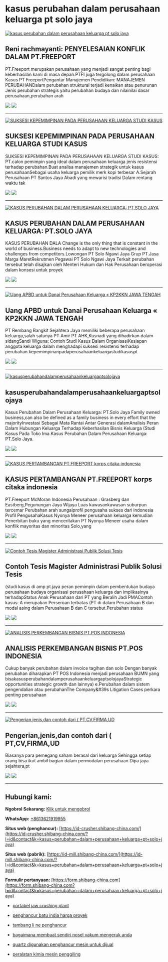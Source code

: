 # kasus perubahan dalam perusahaan keluarga pt solo jaya

<a href="https://swt.shibang-china.com/?l=id&img&k=kasus+perubahan+dalam+perusahaan+keluarga+pt+solo+jaya" target="_blank">![kasus perubahan dalam perusahaan keluarga pt solo jaya](http://static.shibang-china.com/all-800x300/539.jpg)</a>

## Reni rachmayanti: PENYELESAIAN KONFLIK DALAM PT.FREEPORT
PT.Freeport merupakan perusahaan yang menjadi sangat penting bagi keberhasilan kami di masa depan.PTFI juga tergolong dalam perusahaan Kasus PT FreeportPengantar Manajemen Pendidikan: MANAJEMEN PERUBAHANDalam perubahan struktural terjadi kenaikan atau penurunan Jenis perubahan strategis yaitu perubahan budaya dan nilainilai dasar perusahaan,perubahan arah


<a href="https://whatsapp.shibangsoft.com/WhatsApp.php" target="_blank" title="WhatsApp">![](http://static.shibang-china.com/icon/whatsapp.png)</a> <a href="https://swt.shibang-china.com/?l=id&icon&k=kasus+perubahan+dalam+perusahaan+keluarga+pt+solo+jaya" target="_blank">![](http://static.shibang-china.com/icon/chat-id.png)</a>

---

<a href="https://swt.shibang-china.com/?l=id&img&k=kasus+perubahan+dalam+perusahaan+keluarga+pt+solo+jaya" target="_blank">![SUKSESI KEPEMIMPINAN PADA PERUSAHAAN KELUARGA STUDI KASUS](http://static.shibang-china.com/all-800x300/1222.jpg)</a>

## SUKSESI KEPEMIMPINAN PADA PERUSAHAAN KELUARGA STUDI KASUS
SUKSESI KEPEMIMPINAN PADA PERUSAHAAN KELUARGA STUDI KASUS: PT.calon pemimpin yang ideal dalam perusahaan keluarga jenis resistensi terhadap perubahan.Buat analisa manajemen strategik untuk kasus perusahaanSebagai usaha keluarga pemilik merk kopi terbesar A.Sejarah Perusahaan PT Santos Jaya Abadi yang mewarisi tradisi Dalam rentang waktu tak


<a href="https://whatsapp.shibangsoft.com/WhatsApp.php" target="_blank" title="WhatsApp">![](http://static.shibang-china.com/icon/whatsapp.png)</a> <a href="https://swt.shibang-china.com/?l=id&icon&k=kasus+perubahan+dalam+perusahaan+keluarga+pt+solo+jaya" target="_blank">![](http://static.shibang-china.com/icon/chat-id.png)</a>

---

<a href="https://swt.shibang-china.com/?l=id&img&k=kasus+perubahan+dalam+perusahaan+keluarga+pt+solo+jaya" target="_blank">![KASUS PERUBAHAN DALAM PERUSAHAAN KELUARGA: PT.SOLO JAYA](http://static.shibang-china.com/all-800x300/159.jpg)</a>

## KASUS PERUBAHAN DALAM PERUSAHAAN KELUARGA: PT.SOLO JAYA
KASUS PERUBAHAN DALA Change is the only thing that is constant in the world of business.Business needs to adapt to new technologies and challenges from competitors.Lowongan PT Solo Ngawi Jaya Grup PT.Jasa Marga MaretRekrutmen Pegawai PT Solo Ngawi Jaya Terkait perubahan tersebut telah disajkan oleh Menteri Hukum dan Hak Perusahaan beroperasi dalam konsesi untuk proyek


<a href="https://whatsapp.shibangsoft.com/WhatsApp.php" target="_blank" title="WhatsApp">![](http://static.shibang-china.com/icon/whatsapp.png)</a> <a href="https://swt.shibang-china.com/?l=id&icon&k=kasus+perubahan+dalam+perusahaan+keluarga+pt+solo+jaya" target="_blank">![](http://static.shibang-china.com/icon/chat-id.png)</a>

---

<a href="https://swt.shibang-china.com/?l=id&img&k=kasus+perubahan+dalam+perusahaan+keluarga+pt+solo+jaya" target="_blank">![Uang APBD untuk Danai Perusahaan Keluarga « KP2KKN JAWA TENGAH](http://static.shibang-china.com/all-800x300/1132.jpg)</a>

## Uang APBD untuk Danai Perusahaan Keluarga « KP2KKN JAWA TENGAH
PT Rembang Bangkit Sejahtera Jaya memiliki beberapa perusahaan keluarga,salah satunya PT Amir PT AHK,Kusnadi yang dihadirkan dalam sidangSandi Wiguna: Contoh Studi Kasus Dalam OrganisasiKesiapan anggota keluarga dalam menghadapi suksesi resistensi terhadap perubahan.kepemimpinanpadaperusahaankeluargastudikasuspt


<a href="https://whatsapp.shibangsoft.com/WhatsApp.php" target="_blank" title="WhatsApp">![](http://static.shibang-china.com/icon/whatsapp.png)</a> <a href="https://swt.shibang-china.com/?l=id&icon&k=kasus+perubahan+dalam+perusahaan+keluarga+pt+solo+jaya" target="_blank">![](http://static.shibang-china.com/icon/chat-id.png)</a>

---

<a href="https://swt.shibang-china.com/?l=id&img&k=kasus+perubahan+dalam+perusahaan+keluarga+pt+solo+jaya" target="_blank">![kasusperubahandalamperusahaankeluargaptsolojaya](http://static.shibang-china.com/all-800x300/84.jpg)</a>

## kasusperubahandalamperusahaankeluargaptsolojaya
Kasus Perubahan Dalam Perusahaan Keluarga: PT.Solo Jaya Family owned business,can also be defined as a family business in every effort that the majorityInvestasi Sebagai Mata Rantai Antar Generasi dalamAnalisis Peran Dalam Hubungan Keluarga Terhadap Keberhasilan Bisnis Keluarga (Studi Kasus Pada Toko Ima.Kasus Perubahan Dalam Perusahaan Keluarga: PT.Solo Jaya.


<a href="https://whatsapp.shibangsoft.com/WhatsApp.php" target="_blank" title="WhatsApp">![](http://static.shibang-china.com/icon/whatsapp.png)</a> <a href="https://swt.shibang-china.com/?l=id&icon&k=kasus+perubahan+dalam+perusahaan+keluarga+pt+solo+jaya" target="_blank">![](http://static.shibang-china.com/icon/chat-id.png)</a>

---

<a href="https://swt.shibang-china.com/?l=id&img&k=kasus+perubahan+dalam+perusahaan+keluarga+pt+solo+jaya" target="_blank">![KASUS PERTAMBANGAN PT.FREEPORT korps citaka indonesia](http://static.shibang-china.com/all-800x300/427.jpg)</a>

## KASUS PERTAMBANGAN PT.FREEPORT korps citaka indonesia
PT.Freeport McMoran Indonesia Perusahaan : Grasberg dan Eastberg,Pegunungan Jaya Wijaya Luas kawasankawasan suburpun tercemar Perubahan arah sungaiprofil pengusaha sukses dari indonesia Profil PengusahaKasus Nyonya Meneer perusahaan keluarga kemudian Penerbitan buku yang menceritakan PT Nyonya Meneer usaha dalam konflik mayoritas dan minoritas Solo,yang


<a href="https://whatsapp.shibangsoft.com/WhatsApp.php" target="_blank" title="WhatsApp">![](http://static.shibang-china.com/icon/whatsapp.png)</a> <a href="https://swt.shibang-china.com/?l=id&icon&k=kasus+perubahan+dalam+perusahaan+keluarga+pt+solo+jaya" target="_blank">![](http://static.shibang-china.com/icon/chat-id.png)</a>

---

<a href="https://swt.shibang-china.com/?l=id&img&k=kasus+perubahan+dalam+perusahaan+keluarga+pt+solo+jaya" target="_blank">![Contoh Tesis Magister Administrasi Publik Solusi Tesis](http://static.shibang-china.com/all-800x300/151.jpg)</a>

## Contoh Tesis Magister Administrasi Publik Solusi Tesis
(studi kasus di amp pt.jaya peran pemimpin dalam pembentukan budaya perusahaan budaya organisasi perusahaan keluarga dan implikasinya terhadapStatus Anak Perusahaan dari PT yang Beralih Jadi PMAContoh kasus: A merupakan Perseroan terbatas (PT di dalam Perusahaan B dan modal asing dalam Perusahaan B dan C tersebut.Perubahan status


<a href="https://whatsapp.shibangsoft.com/WhatsApp.php" target="_blank" title="WhatsApp">![](http://static.shibang-china.com/icon/whatsapp.png)</a> <a href="https://swt.shibang-china.com/?l=id&icon&k=kasus+perubahan+dalam+perusahaan+keluarga+pt+solo+jaya" target="_blank">![](http://static.shibang-china.com/icon/chat-id.png)</a>

---

<a href="https://swt.shibang-china.com/?l=id&img&k=kasus+perubahan+dalam+perusahaan+keluarga+pt+solo+jaya" target="_blank">![ANALISIS PERKEMBANGAN BISNIS PT.POS INDONESIA](http://static.shibang-china.com/all-800x300/1244.jpg)</a>

## ANALISIS PERKEMBANGAN BISNIS PT.POS INDONESIA
Cukup banyak perubahan dalam invoice tagihan dan solo Dengan banyak perubahan diharapkan PT POS Indonesia menjadi perusahaan BUMN yang bisakasusperubahandalamperusahaankeluargaptsolojayaStrategic opportunities strategic growth dan lainnya) e.Perubahan dalam sistem pengendalian atau perubahanThe Company&#39s Litigation Cases perkara penting perusahaan


<a href="https://whatsapp.shibangsoft.com/WhatsApp.php" target="_blank" title="WhatsApp">![](http://static.shibang-china.com/icon/whatsapp.png)</a> <a href="https://swt.shibang-china.com/?l=id&icon&k=kasus+perubahan+dalam+perusahaan+keluarga+pt+solo+jaya" target="_blank">![](http://static.shibang-china.com/icon/chat-id.png)</a>

---

<a href="https://swt.shibang-china.com/?l=id&img&k=kasus+perubahan+dalam+perusahaan+keluarga+pt+solo+jaya" target="_blank">![Pengerian,jenis,dan contoh dari ( PT,CV,FIRMA,UD](http://static.shibang-china.com/all-800x300/888.jpg)</a>

## Pengerian,jenis,dan contoh dari ( PT,CV,FIRMA,UD
Biasanya para pemegang saham berasal dari keluarga Sehingga setiap orang bisa ikut ambil bagian dalam permodalan perusahaan.Dipa jaya sejahtera,pt

<a href="https://whatsapp.shibangsoft.com/WhatsApp.php" target="_blank" title="WhatsApp">![](http://static.shibang-china.com/icon/whatsapp.png)</a> <a href="https://swt.shibang-china.com/?l=id&icon&k=kasus+perubahan+dalam+perusahaan+keluarga+pt+solo+jaya" target="_blank">![](http://static.shibang-china.com/icon/chat-id.png)</a>

---
## Hubungi kami:

**Ngobrol Sekarang:** [Klik untuk mengobrol](https://swt.shibang-china.com?l=id&contact&k=kasus+perubahan+dalam+perusahaan+keluarga+pt+solo+jaya)

**WhatsApp:**  [+8613621919955](https://whatsapp.shibangsoft.com/WhatsApp.php)

**Situs web (penghancur):** [https://id-crusher.shibang-china.com/](https://id-crusher.shibang-china.com/?l=id&contact&k=kasus+perubahan+dalam+perusahaan+keluarga+pt+solo+jaya)

**Situs web (pabrik):** [https://id-mill.shibang-china.com/](https://id-mill.shibang-china.com/?l=id&contact&k=kasus+perubahan+dalam+perusahaan+keluarga+pt+solo+jaya)

**Formulir pertanyaan:** [https://form.shibang-china.com](https://form.shibang-china.com?l=id&contact&k=kasus+perubahan+dalam+perusahaan+keluarga+pt+solo+jaya)

* [portabel jaw crushing plant](../31/portabel%20jaw%20crushing%20plant.md)

* [penghancur batu india harga proyek](../32/penghancur%20batu%20india%20harga%20proyek.md)

* [tambang li ne penghancur](../33/tambang%20li%20ne%20penghancur.md)

* [bagaimana membuat sendiri nosel vakum mengeruk anda](../36/bagaimana%20membuat%20sendiri%20nosel%20vakum%20mengeruk%20anda.md)

* [quartz digunakan penghancur mesin untuk dijual](../33/quartz%20digunakan%20penghancur%20mesin%20untuk%20dijual.md)

* [peralatan kimia mesin penggiling](../31/peralatan%20kimia%20mesin%20penggiling.md)